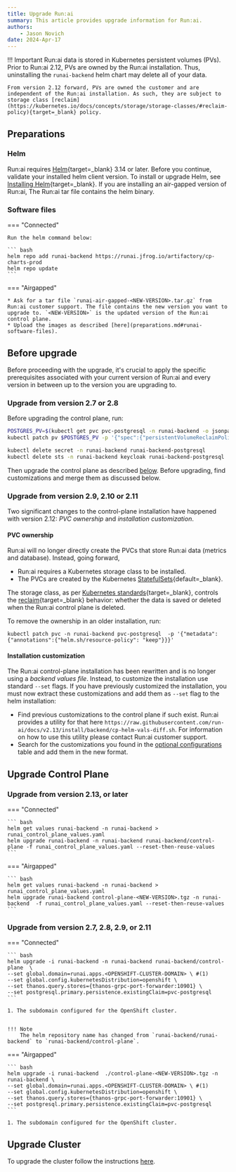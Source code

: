 ```yaml
---
title: Upgrade Run:ai
summary: This article provides upgrade information for Run:ai.
authors:
    - Jason Novich
date: 2024-Apr-17
---
```


!!! Important
    Run:ai data is stored in Kubernetes persistent volumes (PVs). Prior to Run:ai 2.12, PVs are owned by the Run:ai installation. Thus, uninstalling the `runai-backend` helm chart may delete all of your data.

    From version 2.12 forward, PVs are owned the customer and are independent of the Run:ai installation. As such, they are subject to storage class [reclaim](https://kubernetes.io/docs/concepts/storage/storage-classes/#reclaim-policy){target=_blank} policy.

## Preparations

### Helm

Run:ai requires [Helm](https://helm.sh/){target=_blank} 3.14 or later.
Before you continue, validate your installed helm client version.
To install or upgrade Helm, see [Installing Helm](https://helm.sh/docs/intro/install/){target=_blank}.
If you are installing an air-gapped version of Run:ai, The Run:ai tar file contains the helm binary.

### Software files

=== "Connected"

    Run the helm command below:

    ``` bash
    helm repo add runai-backend https://runai.jfrog.io/artifactory/cp-charts-prod
    helm repo update
    ```

=== "Airgapped"

    * Ask for a tar file `runai-air-gapped-<NEW-VERSION>.tar.gz` from Run:ai customer support. The file contains the new version you want to upgrade to. `<NEW-VERSION>` is the updated version of the Run:ai control plane.
    * Upload the images as described [here](preparations.md#runai-software-files).

## Before upgrade

Before proceeding with the upgrade, it's crucial to apply the specific prerequisites associated with your current version of Run:ai and every version in between up to the version you are upgrading to.

### Upgrade from version 2.7 or 2.8

Before upgrading the control plane, run:

``` bash
POSTGRES_PV=$(kubectl get pvc pvc-postgresql -n runai-backend -o jsonpath='{.spec.volumeName}')
kubectl patch pv $POSTGRES_PV -p '{"spec":{"persistentVolumeReclaimPolicy":"Retain"}}'

kubectl delete secret -n runai-backend runai-backend-postgresql
kubectl delete sts -n runai-backend keycloak runai-backend-postgresql
```

Then upgrade the control plane as described [below](#upgrade-the-control-plane). Before upgrading, find customizations and merge them as discussed below.

### Upgrade from version 2.9, 2.10 or 2.11

Two significant changes to the control-plane installation have happened with version 2.12: _PVC ownership_ and _installation customization_.

#### PVC ownership

Run:ai will no longer directly create the PVCs that store Run:ai data (metrics and database). Instead, going forward,

* Run:ai requires a Kubernetes storage class to be installed.
* The PVCs are created by the Kubernetes [StatefulSets](https://kubernetes.io/docs/concepts/workloads/controllers/statefulset/){default=_blank}.

The storage class, as per [Kubernetes standards](https://kubernetes.io/docs/concepts/storage/storage-classes/#introduction){target=_blank}, controls the [reclaim](https://kubernetes.io/docs/concepts/storage/storage-classes/#reclaim-policy){target=_blank} behavior: whether the data is saved or deleted when the Run:ai control plane is deleted.  

To remove the ownership in an older installation, run:

```
kubectl patch pvc -n runai-backend pvc-postgresql  -p '{"metadata": {"annotations":{"helm.sh/resource-policy": "keep"}}}'
```

#### Installation customization

The Run:ai control-plane installation has been rewritten and is no longer using a _backend values file_. Instead, to customize the installation use standard `--set` flags. If you have previously customized the installation, you must now extract these customizations and add them as `--set` flag to the helm installation:

* Find previous customizations to the control plane if such exist. Run:ai provides a utility for that here `https://raw.githubusercontent.com/run-ai/docs/v2.13/install/backend/cp-helm-vals-diff.sh`. For information on how to use this utility please contact Run:ai customer support.
* Search for the customizations you found in the [optional configurations](./backend.md#optional-additional-configurations) table and add them in the new format.  

## Upgrade Control Plane

### Upgrade from version 2.13, or later

=== "Connected"

    ``` bash
    helm get values runai-backend -n runai-backend > runai_control_plane_values.yaml
    helm upgrade runai-backend -n runai-backend runai-backend/control-plane -f runai_control_plane_values.yaml --reset-then-reuse-values
    ```
=== "Airgapped"

    ``` bash
    helm get values runai-backend -n runai-backend > runai_control_plane_values.yaml
    helm upgrade runai-backend control-plane-<NEW-VERSION>.tgz -n runai-backend  -f runai_control_plane_values.yaml --reset-then-reuse-values
    ```

### Upgrade from version 2.7, 2.8, 2.9, or 2.11

=== "Connected"

    ``` bash
    helm upgrade -i runai-backend -n runai-backend runai-backend/control-plane  \
    --set global.domain=runai.apps.<OPENSHIFT-CLUSTER-DOMAIN> \ #(1)
    --set global.config.kubernetesDistribution=openshift \
    --set thanos.query.stores={thanos-grpc-port-forwarder:10901} \
    --set postgresql.primary.persistence.existingClaim=pvc-postgresql
    ```

    1. The subdomain configured for the OpenShift cluster.


    !!! Note
        The helm repository name has changed from `runai-backend/runai-backend` to `runai-backend/control-plane`.

=== "Airgapped"

    ``` bash
    helm upgrade -i runai-backend  ./control-plane-<NEW-VERSION>.tgz -n runai-backend \
    --set global.domain=runai.apps.<OPENSHIFT-CLUSTER-DOMAIN> \ #(1)
    --set global.config.kubernetesDistribution=openshift \
    --set thanos.query.stores={thanos-grpc-port-forwarder:10901} \
    --set postgresql.primary.persistence.existingClaim=pvc-postgresql
    ```

    1. The subdomain configured for the OpenShift cluster.

## Upgrade Cluster

To upgrade the cluster follow the instructions [here](../../cluster-setup/cluster-upgrade.md).
